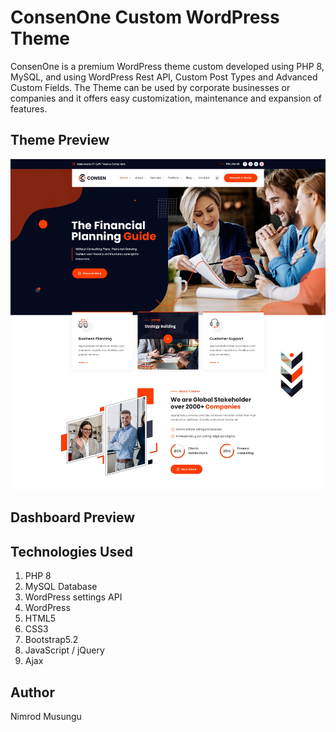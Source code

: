 # ConsenOne Custom WordPress Theme

ConsenOne is a premium WordPress theme custom developed using PHP 8, MySQL, and using WordPress Rest API, Custom Post Types and Advanced Custom Fields. The Theme can be used by corporate businesses or companies and it offers easy customization, maintenance and expansion of features.


## Theme Preview

![Consenone]("/../screenshot.png)


## Dashboard Preview



## Technologies Used

1. PHP 8
2. MySQL Database
3. WordPress settings API
4. WordPress
5. HTML5
6. CSS3
7. Bootstrap5.2
8. JavaScript / jQuery
9. Ajax

## Author
Nimrod Musungu